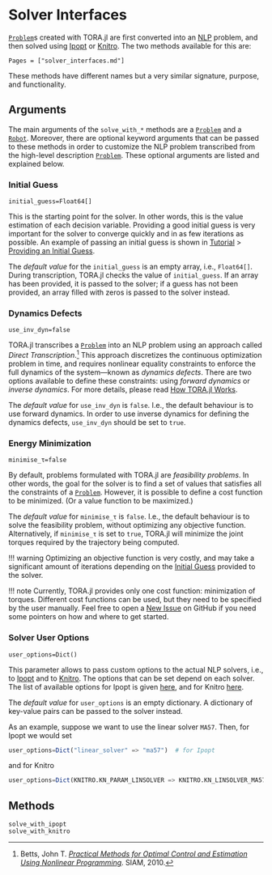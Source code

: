 # Solver Interfaces

[`Problem`](@ref)s created with TORA.jl are first converted into an [NLP](https://en.wikipedia.org/wiki/Nonlinear_programming) problem, and then solved using [Ipopt](https://github.com/coin-or/Ipopt) or [Knitro](https://www.artelys.com/solvers/knitro/).
The two methods available for this are:
```@index
Pages = ["solver_interfaces.md"]
```
These methods have different names but a very similar signature, purpose, and functionality.

## Arguments

The main arguments of the `solve_with_*` methods are a [`Problem`](@ref) and a [`Robot`](@ref). Moreover, there are optional keyword arguments that can be passed to these methods in order to customize the NLP problem transcribed from the high-level description [`Problem`](@ref). These optional arguments are listed and explained below.

### Initial Guess

`initial_guess=Float64[]`

This is the starting point for the solver. In other words, this is the value estimation of each decision variable. Providing a good initial guess is very important for the solver to converge quickly and in as few iterations as possible. An example of passing an initial guess is shown in [Tutorial](@ref) > [Providing an Initial Guess](@ref).

The *default value* for the `initial_guess` is an empty array, i.e., `Float64[]`. During transcription, TORA.jl checks the value of `initial_guess`. If an array has been provided, it is passed to the solver; if a guess has not been provided, an array filled with zeros is passed to the solver instead.

### Dynamics Defects

`use_inv_dyn=false`

TORA.jl transcribes a [`Problem`](@ref) into an NLP problem using an approach called *Direct Transcription*.[^1]
This approach discretizes the continuous optimization problem in time, and requires nonlinear equality constraints to enforce the full dynamics of the system—known as *dynamics defects*.
There are two options available to define these constraints: using *forward dynamics* or *inverse dynamics*.
For more details, please read [How TORA.jl Works](@ref).

The *default value* for `use_inv_dyn` is `false`. I.e., the default behaviour is to use forward dynamics. In order to use inverse dynamics for defining the dynamics defects, `use_inv_dyn` should be set to `true`.

[^1]:
    Betts, John T. [*Practical Methods for Optimal Control and Estimation Using Nonlinear Programming*](https://epubs.siam.org/doi/book/10.1137/1.9780898718577). SIAM, 2010.

### Energy Minimization

`minimise_τ=false`

By default, problems formulated with TORA.jl are *feasibility problems*.
In other words, the goal for the solver is to find a set of values that satisfies all the constraints of a [`Problem`](@ref).
However, it is possible to define a cost function to be minimized. (Or a value function to be maximized.)

The *default value* for `minimise_τ` is `false`. I.e., the default behaviour is to solve the feasibility problem, without optimizing any objective function. Alternatively, if `minimise_τ` is set to `true`, TORA.jl will minimize the joint torques required by the trajectory being computed.

!!! warning
    Optimizing an objective function is very costly, and may take a significant amount of iterations depending on the [Initial Guess](@ref) provided to the solver.

!!! note
    Currently, TORA.jl provides only one cost function: minimization of torques.
    Different cost functions can be used, but they need to be specified by the user manually.
    Feel free to open a [New Issue](https://github.com/JuliaRobotics/TORA.jl/issues/new) on GitHub if you need some pointers on how and where to get started.

### Solver User Options

`user_options=Dict()`

This parameter allows to pass custom options to the actual NLP solvers, i.e., to [Ipopt](https://github.com/coin-or/Ipopt) and to [Knitro](https://www.artelys.com/solvers/knitro/).
The options that can be set depend on each solver. The list of available options for Ipopt is given [here](https://coin-or.github.io/Ipopt/OPTIONS.html#OPTIONS_REF), and for Knitro [here](https://www.artelys.com/docs/knitro/3_referenceManual/userOptions.html).

The *default value* for `user_options` is an empty dictionary.
A dictionary of key-value pairs can be passed to the solver instead.

As an example, suppose we want to use the linear solver `MA57`. Then, for Ipopt we would set
```julia
user_options=Dict("linear_solver" => "ma57")  # for Ipopt
```
and for Knitro
```julia
user_options=Dict(KNITRO.KN_PARAM_LINSOLVER => KNITRO.KN_LINSOLVER_MA57)   # for Knitro
```

## Methods

```@docs
solve_with_ipopt
solve_with_knitro
```
